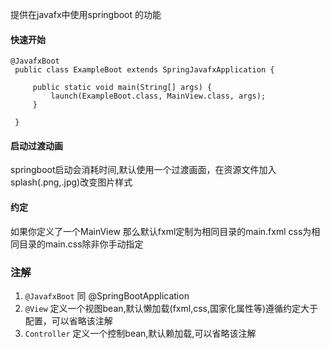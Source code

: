 提供在javafx中使用springboot 的功能

#### 快速开始

```
@JavafxBoot
 public class ExampleBoot extends SpringJavafxApplication {
     
     public static void main(String[] args) {
         launch(ExampleBoot.class, MainView.class, args);
     }
     
 }
```

#### 启动过渡动画
springboot启动会消耗时间,默认使用一个过渡画面，在资源文件加入splash(.png,.jpg)改变图片样式

#### 约定
如果你定义了一个MainView 那么默认fxml定制为相同目录的main.fxml css为相同目录的main.css除非你手动指定



### 注解
1. `@JavafxBoot` 同 @SpringBootApplication
2. `@View` 定义一个视图bean,默认懒加载(fxml,css,国家化属性等)遵循约定大于配置，可以省略该注解
3. `Controller` 定义一个控制bean,默认赖加载,可以省略该注解


